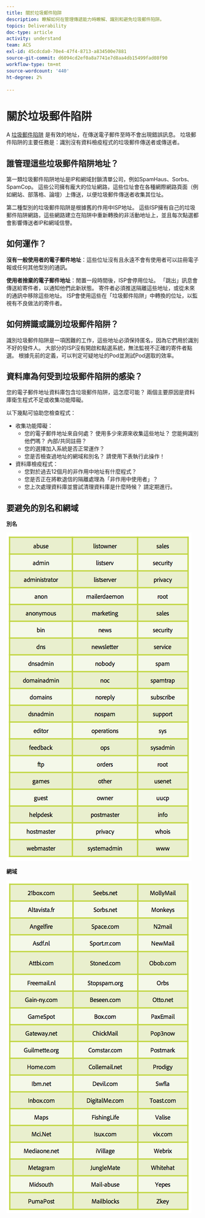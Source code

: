 ```yaml
---
title: 關於垃圾郵件陷阱
description: 瞭解如何在管理傳遞能力時瞭解、識別和避免垃圾郵件陷阱。
topics: Deliverability
doc-type: article
activity: understand
team: ACS
exl-id: 45cdcda0-70e4-47f4-8713-a834500e7881
source-git-commit: d6094cd2ef0a8a7741e7d8aa4db15499fad08f90
workflow-type: tm+mt
source-wordcount: '440'
ht-degree: 2%

---
```


# 關於垃圾郵件陷阱

A [垃圾郵件陷阱](/help/metrics/spam-traps.md) 是有效的地址，在傳送電子郵件至時不會出現錯誤訊息。 垃圾郵件陷阱的主要任務是：識別沒有資料檢疫程式的垃圾郵件傳送者或傳送者。

## 誰管理這些垃圾郵件陷阱地址？

第一類垃圾郵件陷阱地址是IP和網域封鎖清單公司，例如SpamHaus、Sorbs、SpamCop。 這些公司擁有龐大的位址網路，這些位址會在各種網際網路頁面（例如網站、部落格、論壇）上傳送，以便垃圾郵件傳送者收集其位址。

第二種型別的垃圾郵件陷阱是根據舊的作用中ISP地址。 這些ISP擁有自己的垃圾郵件陷阱網路，這些網路建立在陷阱中重新轉換的非活動地址上，並且每次點選都會影響傳送者IP和網域信譽。

## 如何運作？

**沒有一般使用者的電子郵件地址**：這些位址沒有且永遠不會有使用者可以註冊電子報或任何其他型別的通訊。

**使用者捨棄的電子郵件地址**：閒置一段時間後，ISP會停用位址。 「跳出」訊息會傳送給寄件者，以通知他們此新狀態。 寄件者必須推送隔離這些地址，或從未來的通訊中移除這些地址。 ISP會使用這些在「垃圾郵件陷阱」中轉換的位址，以監視有不良做法的寄件者。

## 如何辨識或識別垃圾郵件陷阱？

識別垃圾郵件陷阱是一項困難的工作，這些地址必須保持匿名，因為它們用於識別不好的發件人。 大部分的ISP沒有開啟和點選系統，無法監視不正確的寄件者點選。 根據先前的定義，可以判定可疑地址的Pod並測試Pod選取的效率。

## 資料庫為何受到垃圾郵件陷阱的感染？

您的電子郵件地址資料庫包含垃圾郵件陷阱，這怎麼可能？ 兩個主要原因是資料庫衛生程式不足或收集功能障礙。

以下幾點可協助您檢查程式：

* 收集功能障礙：
   * 您的電子郵件地址來自何處？ 使用多少來源來收集這些地址？ 您能夠識別他們嗎？ 內部/共同註冊？
   * 您的選擇加入系統是否正常運作？
   * 您是否檢查過地址的網域和別名？ 請使用下表執行此操作！
* 資料庫檢疫程式：
   * 您對於過去12個月的非作用中地址有什麼程式？
   * 您是否正在將軟退信的隔離處理為「非作用中使用者」？
   * 您上次處理資料庫並嘗試清理資料庫是什麼時候？ 請定期進行。

## 要避免的別名和網域

**別名**

![](../../help/assets/aliases.png)

**網域**

![](../../help/assets/domains.png)
